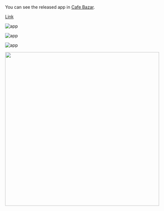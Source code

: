 You can see the released app in [Cafe Bazar](https://cafebazaar.ir/app/com.mohammadnorozy77.PhotoManipulator).

[Link](https://cafebazaar.ir/app/com.mohammadnorozy77.PhotoManipulator)

![app](assets/images/sc1.png)

![app](assets/images/sc2.png)

![app](assets/images/sc3.png)

<img src="assets/images/sc1.png" width="500" />
